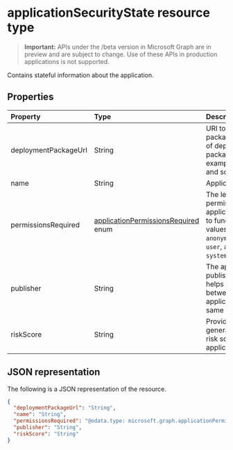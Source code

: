 # applicationSecurityState resource type

 > **Important:** APIs under the /beta version in Microsoft Graph are in preview and are subject to change. Use of these APIs in production applications is not supported.

Contains stateful information about the application.

## Properties

| Property  | Type|Description|
|:---------------|:--------|:----------|
|deploymentPackageUrl|String|URI to deployment package and/or type of deployment package. (for example, appx, MSI, and so on).|
|name|String|Application name.|
|permissionsRequired|[applicationPermissionsRequired](applicationpermissionsrequiredenumtype.md) enum|The level of permissions the application requires to function. Possible values are: `unknown`, `anonymous`, `guest`, `user`, `administrator`, `system`.|
|publisher|String|The application publisher name. This helps distinguish between applications with the same AppX name.|
|riskScore|String|Provider-generated/calculated risk score of the application.|

## JSON representation

The following is a JSON representation of the resource.

<!-- {
  "blockType": "resource",
  "optionalProperties": [

  ],
  "@odata.type": "microsoft.graph.applicationSecurityState"
}-->

```json
{
  "deploymentPackageUrl": "String",
  "name": "String",
  "permissionsRequired": "@odata.type: microsoft.graph.applicationPermissionsRequired",
  "publisher": "String",
  "riskScore": "String"
}

```

<!-- uuid: 8fcb5dbc-d5aa-4681-8e31-b001d5168d79
2015-10-25 14:57:30 UTC -->
<!-- {
  "type": "#page.annotation",
  "description": "applicationSecurityState resource",
  "keywords": "",
  "section": "documentation",
  "tocPath": ""
}-->
